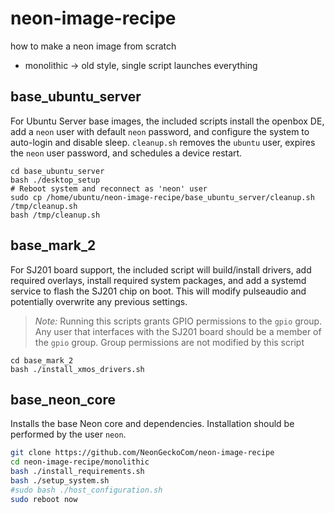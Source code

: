 # neon-image-recipe
how to make a neon image from scratch

- monolithic -> old style, single script launches everything

## base_ubuntu_server
For Ubuntu Server base images, the included scripts install the openbox DE, add a `neon` user with default `neon` password, 
and configure the system to auto-login and disable sleep. `cleanup.sh` removes the `ubuntu` user, expires the `neon` user 
password, and schedules a device restart.

```shell
cd base_ubuntu_server
bash ./desktop_setup
# Reboot system and reconnect as 'neon' user
sudo cp /home/ubuntu/neon-image-recipe/base_ubuntu_server/cleanup.sh /tmp/cleanup.sh
bash /tmp/cleanup.sh
```

## base_mark_2
For SJ201 board support, the included script will build/install drivers, add required overlays, install required system 
packages, and add a systemd service to flash the SJ201 chip on boot. This will modify pulseaudio and potentially overwrite 
any previous settings.

>*Note:* Running this scripts grants GPIO permissions to the `gpio` group. Any user that interfaces with the SJ201 board
> should be a member of the `gpio` group. Group permissions are not modified by this script

```shell
cd base_mark_2
bash ./install_xmos_drivers.sh
```

## base_neon_core
Installs the base Neon core and dependencies. Installation should be performed by the user `neon`.
```bash
git clone https://github.com/NeonGeckoCom/neon-image-recipe
cd neon-image-recipe/monolithic
bash ./install_requirements.sh
bash ./setup_system.sh
#sudo bash ./host_configuration.sh
sudo reboot now
```
